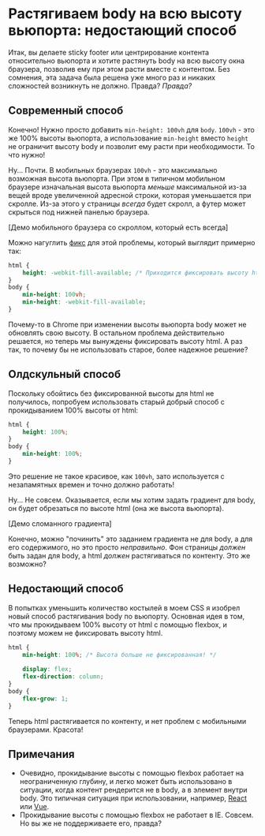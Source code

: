 # Растягиваем body на всю высоту вьюпорта: недостающий способ

Итак, вы делаете sticky footer или центрирование контента относительно вьюпорта и хотите растянуть body на всю высоту окна браузера, позволив ему при этом расти вместе с контентом. Без сомнения, эта задача была решена уже много раз и никаких сложностей возникнуть не должно. Правда? _Правда?_

## Современный способ

Конечно! Нужно просто добавить `min-height: 100vh` для `body`. `100vh` - это же 100% высоты вьюпорта, а использование `min-height` вместо `height` не ограничит высоту body и позволит ему расти при необходимости. То что нужно!

Ну... Почти. В мобильных браузерах `100vh` - это максимально возможная высота вьюпорта. При этом в типичном мобильном браузере изначальная высота вьюпорта _меньше_ максимальной из-за вещей вроде увеличенной адресной строки, которая уменьшается при скролле. Из-за этого у страницы _всегда_ будет скролл, а футер может скрыться под нижней панелью браузера.

[Демо мобильного браузера со скроллом, который есть всегда]

Можно нагуглить [фикс](https://css-tricks.com/css-fix-for-100vh-in-mobile-webkit/) для этой проблемы, который выглядит примерно так:

```css
html {
    height: -webkit-fill-available; /* Приходится фиксировать высоту html */
}
body {
    min-height: 100vh;
    min-height: -webkit-fill-available;
}
```

Почему-то в Chrome при изменении высоты вьюпорта body может не обновлять свою высоту. В остальном проблема действительно решается, но теперь мы вынуждены фиксировать высоту html. А раз так, то почему бы не использовать старое, более надежное решение?

## Олдскульный способ

Поскольку обойтись без фиксированной высоты для html не получилось, попробуем использовать старый добрый способ с прокидыванием 100% высоты от html:

```css
html {
    height: 100%;
}
body {
    min-height: 100%;
}
```

Это решение не такое красивое, как `100vh`, зато используется с незапамятных времен и точно должно работать!

Ну... Не совсем. Оказывается, если мы хотим задать градиент для body, он будет обрезаться по высоте html (она же высота вьюпорта).

[Демо сломанного градиента]

Конечно, можно "починить" это заданием градиента не для body, а для его содержимого, но это просто _неправильно_. Фон страницы _должен_ быть задан для body, а html _должен_ растягиваться по контенту. Это же возможно?

## Недостающий способ

В попытках уменьшить количество костылей в моем CSS я изобрел новый способ растягивания body по вьюпорту. Основная идея в том, что мы прокидываем 100% высоту от html с помощью flexbox, и поэтому можем не фиксировать высоту html.

```css
html {
    min-height: 100%; /* Высота больше не фиксированная! */
    
    display: flex;
    flex-direction: column;
}
body {
    flex-grow: 1;
}
```

Теперь html растягивается по контенту, и нет проблем с мобильными браузерами. Красота!

## Примечания

* Очевидно, прокидывание высоты с помощью flexbox работает на неограниченную глубину, и легко может быть использовано в ситуации, когда контент рендерится не в body, а в элемент внутри body. Это типичная ситуация при использовании, например, [React](https://medium.com/@dan_abramov/two-weird-tricks-that-fix-react-7cf9bbdef375) или [Vue](https://vuejs.org/v2/api/#el).
* Прокидывание высоты с помощью flexbox не работает в IE. Совсем. Но вы же не поддерживаете его, правда?